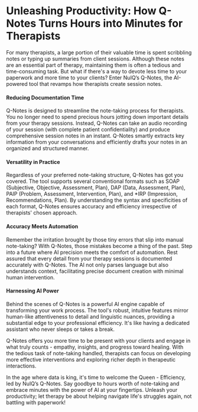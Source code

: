 # Unleashing Productivity: How Q-Notes Turns Hours into Minutes for Therapists

For many therapists, a large portion of their valuable time is spent scribbling notes or typing up summaries from client sessions. Although these notes are an essential part of therapy, maintaining them is often a tedious and time-consuming task. But what if there's a way to devote less time to your paperwork and more time to your clients? Enter NuIQ’s Q-Notes, the AI-powered tool that revamps how therapists create session notes.

#### Reducing Documentation Time

Q-Notes is designed to streamline the note-taking process for therapists. You no longer need to spend precious hours jotting down important details from your therapy sessions. Instead, Q-Notes can take an audio recording of your session (with complete patient confidentiality) and produce comprehensive session notes in an instant. Q-Notes smartly extracts key information from your conversations and efficiently drafts your notes in an organized and structured manner.

#### Versatility in Practice

Regardless of your preferred note-taking structure, Q-Notes has got you covered. The tool supports several conventional formats such as SOAP (Subjective, Objective, Assessment, Plan), DAP (Data, Assessment, Plan), PAIP (Problem, Assessment, Intervention, Plan), and \*IRP (Impression, Recommendations, Plan). By understanding the syntax and specificities of each format, Q-Notes ensures accuracy and efficiency irrespective of therapists' chosen approach.

#### Accuracy Meets Automation

Remember the irritation brought by those tiny errors that slip into manual note-taking? With Q-Notes, those mistakes become a thing of the past. Step into a future where AI precision meets the comfort of automation. Rest assured that every detail from your therapy sessions is documented accurately with Q-Notes. The AI not only parses language but also understands context, facilitating precise document creation with minimal human intervention.

#### Harnessing AI Power

Behind the scenes of Q-Notes is a powerful AI engine capable of transforming your work process. The tool's robust, intuitive features mirror human-like attentiveness to detail and linguistic nuances, providing a substantial edge to your professional efficiency. It's like having a dedicated assistant who never sleeps or takes a break.

Q-Notes offers you more time to be present with your clients and engage in what truly counts - empathy, insights, and progress toward healing. With the tedious task of note-taking handled, therapists can focus on developing more effective interventions and exploring richer depth in therapeutic interactions.

In the age where data is king, it's time to welcome the Queen - Efficiency, led by NuIQ’s Q-Notes. Say goodbye to hours worth of note-taking and embrace minutes with the power of AI at your fingertips. Unleash your productivity; let therapy be about helping navigate life's struggles again, not battling with paperwork!
